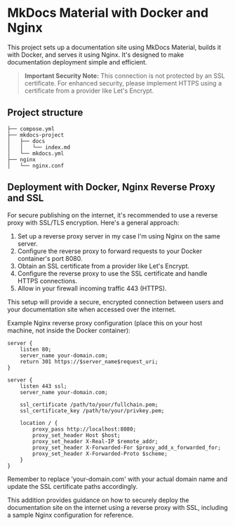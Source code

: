 # MkDocs Material with Docker and Nginx

This project sets up a documentation site using MkDocs Material, builds it with Docker, and serves it using Nginx. It's designed to make documentation deployment simple and efficient.

> **Important Security Note:** This connection is not protected by an SSL certificate. For enhanced security, please implement HTTPS using a certificate from a provider like Let's Encrypt.

## Project structure

``` 
├── compose.yml
├── mkdocs-project
│   ├── docs
│   │   └── index.md
│   └── mkdocs.yml
├── nginx
│   └── nginx.conf
```

## Deployment with Docker, Nginx Reverse Proxy and SSL

For secure publishing on the internet, it's recommended to use a reverse proxy with SSL/TLS encryption. Here's a general approach:

1. Set up a reverse proxy server in my case I'm using Nginx on the same server.
2. Configure the reverse proxy to forward requests to your Docker container's port 8080.
3. Obtain an SSL certificate from a provider like Let's Encrypt.
4. Configure the reverse proxy to use the SSL certificate and handle HTTPS connections.
5. Allow in your firewall incoming traffic 443 (HTTPS).

This setup will provide a secure, encrypted connection between users and your documentation site when accessed over the internet.

Example Nginx reverse proxy configuration (place this on your host machine, not inside the Docker container):

```nginx
server {
    listen 80;
    server_name your-domain.com;
    return 301 https://$server_name$request_uri;
}

server {
    listen 443 ssl;
    server_name your-domain.com;

    ssl_certificate /path/to/your/fullchain.pem;
    ssl_certificate_key /path/to/your/privkey.pem;

    location / {
        proxy_pass http://localhost:8080;
        proxy_set_header Host $host;
        proxy_set_header X-Real-IP $remote_addr;
        proxy_set_header X-Forwarded-For $proxy_add_x_forwarded_for;
        proxy_set_header X-Forwarded-Proto $scheme;
    }
}
```

Remember to replace 'your-domain.com' with your actual domain name and update the SSL certificate paths accordingly.

This addition provides guidance on how to securely deploy the documentation site on the internet using a reverse proxy with SSL, including a sample Nginx configuration for reference.
